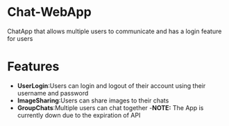 # Chat-WebApp
ChatApp that allows multiple users to communicate and has a login feature for users
# Features
- **UserLogin**:Users can login and logout of their account using their username and password
- **ImageSharing**:Users can share images to their chats
- **GroupChats**:Multiple users can chat together
-**NOTE:** The App is currently down due to the expiration of API
